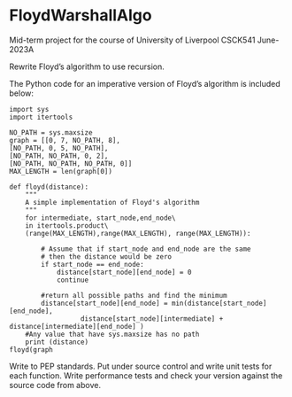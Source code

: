 # FloydWarshallAlgo
Mid-term project for the course of University of Liverpool CSCK541 June-2023A

Rewrite Floyd’s algorithm to use recursion.

The Python code for an imperative version of Floyd’s algorithm is included below:

    import sys
    import itertools
    
    NO_PATH = sys.maxsize
    graph = [[0, 7, NO_PATH, 8],
    [NO_PATH, 0, 5, NO_PATH],
    [NO_PATH, NO_PATH, 0, 2],
    [NO_PATH, NO_PATH, NO_PATH, 0]]
    MAX_LENGTH = len(graph[0])

    def floyd(distance):
        """
        A simple implementation of Floyd's algorithm
        """
        for intermediate, start_node,end_node\
        in itertools.product\
        (range(MAX_LENGTH),range(MAX_LENGTH), range(MAX_LENGTH)):
      
            # Assume that if start_node and end_node are the same
            # then the distance would be zero
            if start_node == end_node:
                distance[start_node][end_node] = 0
                continue

            #return all possible paths and find the minimum
            distance[start_node][end_node] = min(distance[start_node][end_node],
                      distance[start_node][intermediate] + distance[intermediate][end_node] )
        #Any value that have sys.maxsize has no path
        print (distance)
    floyd(graph

Write to PEP standards. Put under source control and write unit tests for each function. Write performance tests and check your version against the source code from above.

